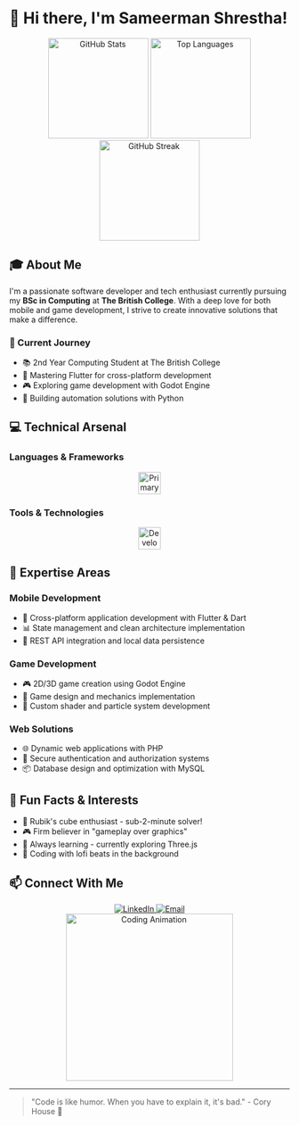 # 👋 Hi there, I'm Sameerman Shrestha!

<div align="center">
  <img src="https://github-readme-stats.vercel.app/api?username=shresthasameerman&show_icons=true&count_private=true&theme=dracula&hide_border=false" height="180" alt="GitHub Stats" />
  <img src="https://github-readme-stats.vercel.app/api/top-langs?username=shresthasameerman&layout=compact&langs_count=6&theme=dracula&hide_border=false" height="180" alt="Top Languages" />
</div>

<div align="center">
  <img src="https://streak-stats.demolab.com?user=shresthasameerman&theme=dracula&hide_border=false" height="180" alt="GitHub Streak" />
</div>

## 🎓 About Me
I'm a passionate software developer and tech enthusiast currently pursuing my **BSc in Computing** at **The British College**. With a deep love for both mobile and game development, I strive to create innovative solutions that make a difference.

### 🚀 Current Journey
- 📚 2nd Year Computing Student at The British College
- 🌱 Mastering Flutter for cross-platform development
- 🎮 Exploring game development with Godot Engine
- 🤖 Building automation solutions with Python

## 💻 Technical Arsenal

### Languages & Frameworks
<div align="center">
  <img src="https://skillicons.dev/icons?i=flutter,dart,py,godot,php,js" height="40" alt="Primary Skills" />
</div>

### Tools & Technologies
<div align="center">
  <img src="https://skillicons.dev/icons?i=git,github,vscode,mysql" height="40" alt="Development Tools" />
</div>

## 🎯 Expertise Areas

### Mobile Development
- 📱 Cross-platform application development with Flutter & Dart
- 📊 State management and clean architecture implementation
- 🔄 REST API integration and local data persistence

### Game Development
- 🎮 2D/3D game creation using Godot Engine
- 🎨 Game design and mechanics implementation
- 🔧 Custom shader and particle system development

### Web Solutions
- 🌐 Dynamic web applications with PHP
- 🔐 Secure authentication and authorization systems
- 📦 Database design and optimization with MySQL

## 🌟 Fun Facts & Interests
- 🧩 Rubik's cube enthusiast - sub-2-minute solver!
- 🎮 Firm believer in "gameplay over graphics"
- 🌱 Always learning - currently exploring Three.js
- 🎵 Coding with lofi beats in the background

## 📫 Connect With Me
<div align="center">
  <a href="https://www.linkedin.com/in/yourprofile" target="_blank">
    <img src="https://img.shields.io/badge/LinkedIn-0077B5?style=for-the-badge&logo=linkedin&logoColor=white" alt="LinkedIn" />
  </a>
  <a href="mailto:your.email@domain.com">
    <img src="https://img.shields.io/badge/Gmail-D14836?style=for-the-badge&logo=gmail&logoColor=white" alt="Email" />
  </a>
</div>

<div align="center">
  <img src="https://media.tenor.com/JBCnBB-6UiwAAAAM/rage-throw.gif" width="300" alt="Coding Animation" />
</div>

---
> "Code is like humor. When you have to explain it, it's bad." - Cory House 💭
